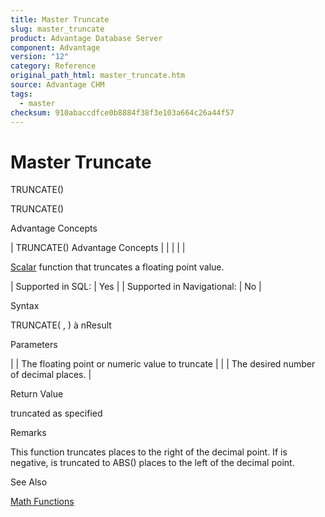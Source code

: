 ```yaml
---
title: Master Truncate
slug: master_truncate
product: Advantage Database Server
component: Advantage
version: "12"
category: Reference
original_path_html: master_truncate.htm
source: Advantage CHM
tags:
  - master
checksum: 910abaccdfce0b8884f38f3e103a664c26a44f57
---
```


# Master Truncate

TRUNCATE()

TRUNCATE()

Advantage Concepts

| TRUNCATE()  Advantage Concepts |  |  |  |  |

[Scalar](master_supported_scalar_functions.md) function that truncates a floating point value.

| Supported in SQL: | Yes |
| Supported in Navigational: | No |

Syntax

TRUNCATE( <nValue>, <iDecimals> ) à nResult

Parameters

| <nValue> | The floating point or numeric value to truncate |
| <iDecimals> | The desired number of decimal places. |

Return Value

<nValue> truncated as specified

Remarks

This function truncates <iDecimals> places to the right of the decimal point. If <iDecimals> is negative, <nValue> is truncated to ABS(<nDecimals>) places to the left of the decimal point.

See Also

[Math Functions](master_math_functions.md)
